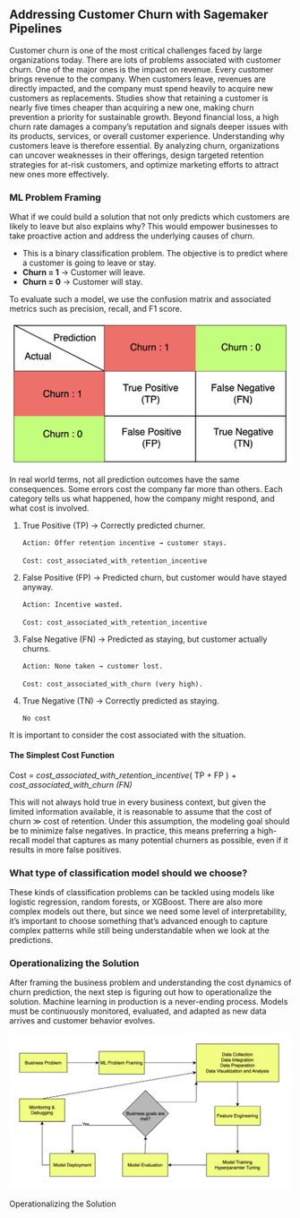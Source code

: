## Addressing Customer Churn with Sagemaker Pipelines

Customer churn is one of the most critical challenges faced by large organizations today. There are lots of problems associated with customer churn. One of the major ones is the impact on revenue. Every customer brings revenue to the company. When customers leave, revenues are directly impacted, and the company must spend heavily to acquire new customers as replacements. Studies show that retaining a customer is nearly five times cheaper than acquiring a new one, making churn prevention a priority for sustainable growth. Beyond financial loss, a high churn rate damages a company’s reputation and signals deeper issues with its products, services, or overall customer experience. Understanding why customers leave is therefore essential. By analyzing churn, organizations can uncover weaknesses in their offerings, design targeted retention strategies for at-risk customers, and optimize marketing efforts to attract new ones more effectively.

### ML Problem Framing

What if we could build a solution that not only predicts which customers are likely to leave but also explains why? This would empower businesses to take proactive action and address the underlying causes of churn.

- This is a binary classification problem. The objective is to predict where a customer is going to leave or stay.
- **Churn = 1** → Customer will leave.
- **Churn = 0** → Customer will stay.

To evaluate such a model, we use the confusion matrix and associated metrics such as precision, recall, and F1 score.

![alt text](confusion_matrix.png)

In real world terms, not all prediction outcomes have the same consequences. Some errors cost the company far more than others.
Each category tells us what happened, how the company might respond, and what cost is involved.

1.  True Positive (TP) → Correctly predicted churner.

        Action: Offer retention incentive → customer stays.

        Cost: cost_associated_with_retention_incentive

2.  False Positive (FP) → Predicted churn, but customer would have stayed anyway.

        Action: Incentive wasted.

        Cost: cost_associated_with_retention_incentive

3.  False Negative (FN) → Predicted as staying, but customer actually churns.

        Action: None taken → customer lost.

        Cost: cost_associated_with_churn (very high).

4.  True Negative (TN) → Correctly predicted as staying.

        No cost

It is important to consider the cost associated with the situation.

#### The Simplest Cost Function

Cost = _cost_associated_with_retention_incentive_( TP + FP )  +  _cost_associated_with_churn (FN)_

This will not always hold true in every business context, but given the limited information available, it is reasonable to assume that the cost of churn ≫ cost of retention. Under this assumption, the modeling goal should be to minimize false negatives. In practice, this means preferring a high-recall model that captures as many potential churners as possible, even if it results in more false positives.

### What type of classification model should we choose?

These kinds of classification problems can be tackled using models like logistic regression, random forests, or XGBoost. There are also more complex models out there, but since we need some level of interpretability, it’s important to choose something that’s advanced enough to capture complex patterns while still being understandable when we look at the predictions.

### Operationalizing the Solution

After framing the business problem and understanding the cost dynamics of churn prediction, the next step is figuring out how to operationalize the solution. Machine learning in production is a never-ending process. Models must be continuously monitored, evaluated, and adapted as new data arrives and customer behavior evolves.

![alt text](ML_lifecycle.png)

Operationalizing the Solution
